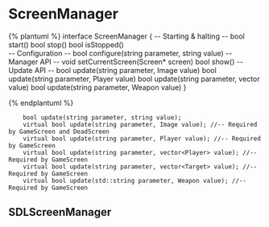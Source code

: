 # ScreenManager

{% plantuml %}
interface ScreenManager {
-- Starting & halting --
bool start()
bool stop()
bool isStopped()       
-- Configuration --
bool configure(string parameter, string value)
-- Manager API --
void setCurrentScreen(Screen* screen)
bool show()
-- Update API --
bool update(string parameter, Image value)
bool update(string parameter, Player value)
bool update(string parameter, vector<Target> value)
bool update(string parameter, Weapon value)
}

{% endplantuml %}




        bool update(string parameter, string value);
        virtual bool update(string parameter, Image value); //-- Required by GameScreen and DeadScreen
        virtual bool update(string parameter, Player value); //-- Required by GameScreen
        virtual bool update(string parameter, vector<Player> value); //-- Required by GameScreen
        virtual bool update(string parameter, vector<Target> value); //-- Required by GameScreen
        virtual bool update(std::string parameter, Weapon value); //-- Required by GameScreen


## SDLScreenManager




